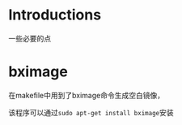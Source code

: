 # Introductions

一些必要的点

# bximage

在makefile中用到了bximage命令生成空白镜像，

该程序可以通过`sudo apt-get install bximage`安装

